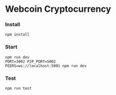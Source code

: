 # Webcoin Cryptocurrency

### Install


<code>npm install</code>

### Start


<code>npm run dev</code><br/>
<code>PORT=3002 P2P_PORT=5002 PEERS=ws://localhost:5001 npm run dev</code>


### Test

<code>npm run test</code> 
